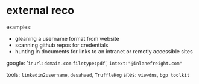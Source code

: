 # external reco

examples: 
* gleaning a username format from website
* scanning github repos for credentials
* hunting in documents for links to an intranet or remotly accessible sites

google: '`inurl:domain.com` `filetype:pdf`', `intext:"@inlanefreight.com"`

tools: `linkedin2username`, `desahaed`, `TruffleHog`
sites: `viewdns`, `bgp toolkit`  



